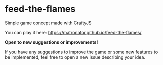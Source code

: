 # feed-the-flames

Simple game concept made with CraftyJS

You can play it here: https://matronator.github.io/feed-the-flames/

**Open to new suggestions or improvements!**

If you have any suggestions to improve the game or some new features to be implemented, feel free to open a new issue describing your idea.
